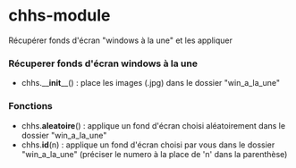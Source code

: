 # chhs-module
Récupérer fonds d'écran "windows à la une" et les appliquer

### Récuperer fonds d'écran windows à la une
- chhs.\_\___init__\_\_() : place les images (.jpg) dans le dossier "win_a_la_une"
### Fonctions
- chhs.__aleatoire__() : applique un fond d'écran choisi aléatoirement dans le dossier "win_a_la_une"
- chhs.__id__(n) : applique un fond d'écran choisi par vous dans le dossier "win_a_la_une" (préciser le numero à la place de 'n' dans la parenthèse)
